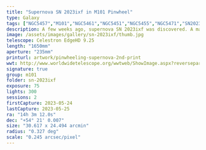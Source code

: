 ```yaml
---
title: "Supernova SN 2023ixf in M101 Pinwheel"
type: Galaxy
tags: ["NGC5457","M101","NGC5461","NGC5451","NGC5455","NGC5471","SN2023ixf"]
description: A few weeks ago, supernova SN 2023ixf was discovered. A massive star ran out of fuel and violently collapsed, causing a brilliant explosion that can be clearly seen 21 million light years away. It is the closet supernova to earth in the past 5 years and 2nd discovered in the area in the past 15 years. Messier 101, Pinwheel Galaxy, with supernova visible top middle.
image: /assets/images/gallery/sn-2023ixf/thumb.jpg
telescope: Celestron EdgeHD 9.25
length: "1650mm"
aperture: "235mm"
printurl: artwork/pinwheeling-supernova-2nd-print
wwt: http://www.worldwidetelescope.org/wwtweb/ShowImage.aspx?reverseparity=False&scale=0.244939&name=sn-2023ixf.jpg&imageurl=https://deepskyworkflows.com/assets/images/gallery/sn-2023ixf/sn-2023ixf.jpg&credits=Jeremy+Likness+at+DeepSkyWorkflows.com&creditsUrl=https://deepskyworkflows.com/&ra=210.803653&dec=54.484921&x=5364.7&y=1848.0&rotation=-53.62&thumb=https://deepskyworkflows.com/assets/images/gallery/sn-2023ixf/thumb.jpg
signature: true
group: m101
folder: sn-2023ixf
exposure: 75
lights: 300
sessions: 2
firstCapture: 2023-05-24
lastCapture: 2023-05-25
ra: "14h 3m 12.0s"
dec: "+54° 21' 0.007"
size: "30.617 x 24.494 arcmin"
radius: "0.327 deg"
scale: "0.245 arcsec/pixel"
---
```

